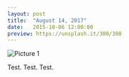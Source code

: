 ```yaml
---
layout: post
title:  "August 14, 2017"
date:   2015-10-06 12:00:00
preview: https://unsplash.it/300/300
---
```


![Picture 1](https://unsplash.it/800/600)

Test.
Test.
Test.

